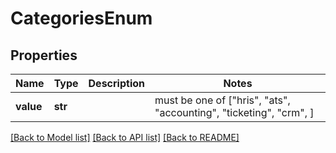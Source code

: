 # CategoriesEnum


## Properties
Name | Type | Description | Notes
------------ | ------------- | ------------- | -------------
**value** | **str** |  |  must be one of ["hris", "ats", "accounting", "ticketing", "crm", ]

[[Back to Model list]](../README.md#documentation-for-models) [[Back to API list]](../README.md#documentation-for-api-endpoints) [[Back to README]](../README.md)


